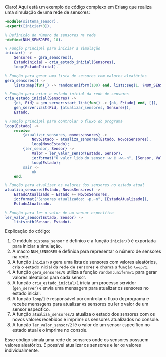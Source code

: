 Claro! Aqui está um exemplo de código complexo em Erlang que realiza uma simulação de uma rede de sensores:

```erlang
-module(sistema_sensor).
-export([iniciar/0]).

% Definição do número de sensores na rede
-define(NUM_SENSORES, 10).

% Função principal para iniciar a simulação
iniciar() ->
    Sensores = gera_sensores(),
    EstadoInicial = cria_estado_inicial(Sensores),
    loop(EstadoInicial).

% Função para gerar uma lista de sensores com valores aleatórios
gera_sensores() ->
    lists:map(fun(_) -> random:uniform(100) end, lists:seq(1, ?NUM_SENSORES)).

% Função para criar o estado inicial da rede de sensores
cria_estado_inicial(Sensores) ->
    {ok, Pid} = gen_server:start_link(fun() -> {ok, Estado} end, []),
    gen_server:cast(Pid, {atualizar_sensores, Sensores}),
    Estado.

% Função principal para controlar o fluxo do programa
loop(Estado) ->
    receive
        {atualizar_sensores, NovosSensores} ->
            NovoEstado = atualiza_sensores(Estado, NovosSensores),
            loop(NovoEstado);
        {ler_sensor, Sensor} ->
            Valor = ler_valor_sensor(Estado, Sensor),
            io:format("O valor lido do sensor ~w é ~w.~n", [Sensor, Valor]),
            loop(Estado);
        sair ->
            ok
    end.

% Função para atualizar os valores dos sensores no estado atual
atualiza_sensores(Estado, NovosSensores) ->
    EstadoAtualizado = Estado ++ NovosSensores,
    io:format("Sensores atualizados: ~p.~n", [EstadoAtualizado]),
    EstadoAtualizado.

% Função para ler o valor de um sensor específico
ler_valor_sensor(Estado, Sensor) ->
    lists:nth(Sensor, Estado).
```

Explicação do código:
1. O módulo `sistema_sensor` é definido e a função `iniciar/0` é exportada para iniciar a simulação.
2. A macro `NUM_SENSORES` é definida para representar o número de sensores na rede.
3. A função `iniciar/0` gera uma lista de sensores com valores aleatórios, cria o estado inicial da rede de sensores e chama a função `loop/1`.
4. A função `gera_sensores/0` utiliza a função `random:uniform/1` para gerar valores aleatórios para cada sensor.
5. A função `cria_estado_inicial/1` inicia um processo servidor (`gen_server`) e envia uma mensagem para atualizar os sensores no estado inicial.
6. A função `loop/1` é responsável por controlar o fluxo do programa e recebe mensagens para atualizar os sensores ou ler o valor de um sensor específico.
7. A função `atualiza_sensores/2` atualiza o estado dos sensores com os novos valores recebidos e imprime os sensores atualizados no console.
8. A função `ler_valor_sensor/2` lê o valor de um sensor específico no estado atual e o imprime no console.

Esse código simula uma rede de sensores onde os sensores possuem valores aleatórios. É possível atualizar os sensores e ler os valores individualmente.